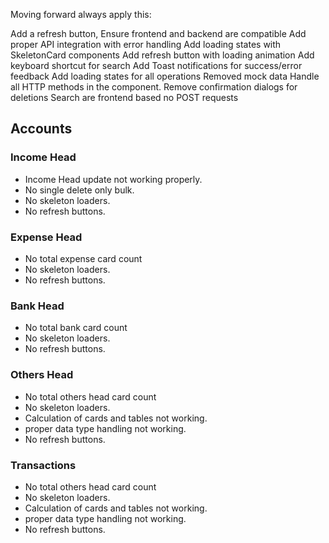 
Moving forward always apply this:

Add a refresh button,
Ensure frontend and backend are compatible
Add proper API integration with error handling
Add loading states with SkeletonCard components
Add refresh button with loading animation
Add keyboard shortcut for search
Add Toast notifications for success/error feedback
Add loading states for all operations
Removed mock data
Handle all HTTP methods in the component.
Remove confirmation dialogs for deletions
Search are frontend based no POST requests

## Accounts
### Income Head
- Income Head update not working properly.
- No single delete only bulk.
- No skeleton loaders.
- No refresh buttons.

### Expense Head
- No total expense card count 
- No skeleton loaders.
- No refresh buttons.

### Bank Head
- No total bank card count 
- No skeleton loaders.
- No refresh buttons.

### Others Head
- No total others head card count 
- No skeleton loaders.
- Calculation of cards and tables not working.
- proper data type handling not working.
- No refresh buttons.

### Transactions
- No total others head card count 
- No skeleton loaders.
- Calculation of cards and tables not working.
- proper data type handling not working.
- No refresh buttons.